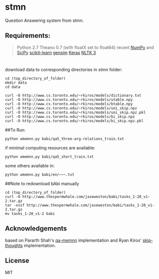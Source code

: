 # stmn

Question Answering system from stmn.

## Requirements:
>Python 2.7
>Theano 0.7 (with floatX set to float64)
>recent [NumPy](http://www.numpy.org/) and [SciPy](http://www.scipy.org/)
>[scikit-learn](http://scikit-learn.org/stable/index.html)
>[gensim](https://radimrehurek.com/gensim/) 
>[Keras](https://github.com/fchollet/keras) 
>[NLTK 3](http://www.nltk.org/)



#
download data to corresponding directories in stmn folder:
```
cd (top_directory_of_folder)
mkdir data
cd data

curl -O http://www.cs.toronto.edu/~rkiros/models/dictionary.txt
curl -O http://www.cs.toronto.edu/~rkiros/models/utable.npy
curl -O http://www.cs.toronto.edu/~rkiros/models/btable.npy
curl -O http://www.cs.toronto.edu/~rkiros/models/uni_skip.npz
curl -O http://www.cs.toronto.edu/~rkiros/models/uni_skip.npz.pkl
curl -O http://www.cs.toronto.edu/~rkiros/models/bi_skip.npz
curl -O http://www.cs.toronto.edu/~rkiros/models/bi_skip.npz.pkl
```

##To Run:
```
python wmemnn.py babi/qa5_three-arg-relations_train.txt
```
if minimal computing resources are available:
```
python wmemnn.py babi/qa5_short_train.txt
```
some others available in:
```
python wmemnn.py babi/en/~~~.txt
```

##Note
to redownload bAbi manually
```
cd (top_directory_of_folder)
curl -O http://www.thespermwhale.com/jaseweston/babi/tasks_1-20_v1-2.tar.gz
tar -xvzf http://www.thespermwhale.com/jaseweston/babi/tasks_1-20_v1-2.tar.gz
mv tasks_1-20_v1-2 babi
```

## Acknowledgements
based on Pararth Shah's [qa-memnn](https://github.com/pararthshah/qa-memnn) implementation and Ryan Kiros' [skip-thoughts](https://github.com/ryankiros/skip-thoughts) implementation.


## License

MIT

